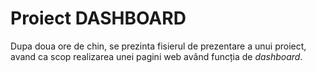 # Proiect DASHBOARD

Dupa doua ore de chin, se prezinta fisierul de prezentare a unui proiect, avand ca scop realizarea unei pagini web având funcția de _dashboard_.
